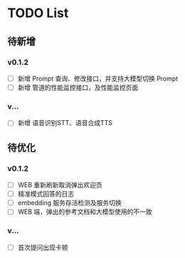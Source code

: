 # TODO List

## 待新增

### v0.1.2

- [ ] 新增 Prompt 查询、修改接口，并支持大模型切换 Prompt
- [ ] 新增 管道的性能监控接口，及性能监控页面

### v...

- [ ] 新增 语音识别STT、语音合成TTS

## 待优化

### v0.1.2

- [ ] WEB 重新刷新取消弹出欢迎页
- [ ] 精准模式回答的日志
- [ ] embedding 服务存活检测及服务切换
- [ ] WEB 端，弹出的参考文档和大模型使用的不一致

### v...

- [ ] 首次提问出现卡顿
